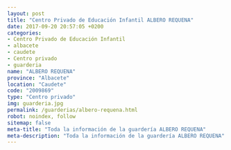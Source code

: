```yaml
---
layout: post
title: "Centro Privado de Educación Infantil ALBERO REQUENA"
date: 2017-09-20 20:57:05 +0200
categories:
- Centro Privado de Educación Infantil
- albacete
- caudete
- Centro privado
- guarderia
name: "ALBERO REQUENA"
province: "Albacete"
location: "Caudete"
code: "2009869"
type: "Centro privado"
img: guarderia.jpg
permalink: /guarderias/albero-requena.html
robot: noindex, follow
sitemap: false
meta-title: "Toda la información de la guardería ALBERO REQUENA"
meta-description: "Toda la información de la guardería ALBERO REQUENA"
---
```

